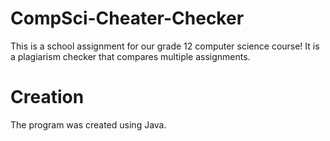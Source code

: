 # CompSci-Cheater-Checker
This is a school assignment for our grade 12 computer science course! It is a plagiarism checker that compares multiple assignments. 



# Creation
The program was created using Java. 

